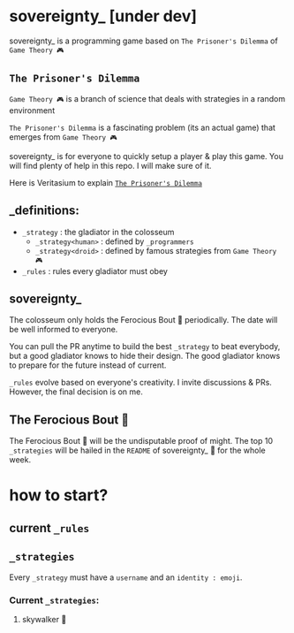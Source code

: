 # sovereignty_ [under dev]

sovereignty_ is a programming game based on `The Prisoner's Dilemma` of `Game Theory 🎮`

## `The Prisoner's Dilemma`

`Game Theory 🎮` is a branch of science that deals with strategies in a random environment

`The Prisoner's Dilemma` is a fascinating problem (its an actual game) that emerges from `Game Theory 🎮`

sovereignty_ is for everyone to quickly setup a player & play this game. You will find plenty of help in this repo. I will make sure of it.

Here is Veritasium to explain [`The Prisoner's Dilemma`](https://www.youtube.com/watch?v=mScpHTIi-kM)

## _definitions:

- `_strategy` : the gladiator in the colosseum
    - `_strategy<human>` : defined by `_programmers` 
    - `_strategy<droid>` : defined by famous strategies from `Game Theory 🎮`
- `_rules` : rules every gladiator must obey

## sovereignty_ 

The colosseum only holds the Ferocious Bout 👑 periodically. The date will be well informed to everyone. 

You can pull the PR anytime to build the best `_strategy` to beat everybody, but a good gladiator knows to hide their design. The good gladiator knows to prepare for the future instead of current.

`_rules` evolve based on everyone's creativity. I invite discussions & PRs. However, the final decision is on me.

## The Ferocious Bout 👑

The Ferocious Bout 👑 will be the undisputable proof of might. The top 10 `_strategies` will be hailed in the `README` of sovereignty_ 👑 for the whole week.

# how to start?



## current `_rules`

## `_strategies`

Every `_strategy` must have a `username` and an `identity : emoji`.

### Current `_strategies`:
1. skywalker 🔦